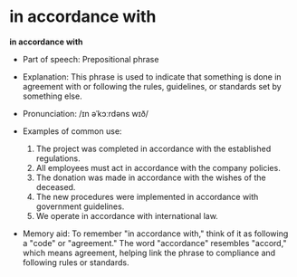 # in accordance with
**in accordance with**

- Part of speech: Prepositional phrase  
- Explanation: This phrase is used to indicate that something is done in agreement with or following the rules, guidelines, or standards set by something else. 

- Pronunciation: /ɪn əˈkɔːrdəns wɪð/

- Examples of common use:
  1. The project was completed in accordance with the established regulations.
  2. All employees must act in accordance with the company policies.
  3. The donation was made in accordance with the wishes of the deceased.
  4. The new procedures were implemented in accordance with government guidelines.
  5. We operate in accordance with international law.

- Memory aid: To remember "in accordance with," think of it as following a "code" or "agreement." The word "accordance" resembles "accord," which means agreement, helping link the phrase to compliance and following rules or standards.
